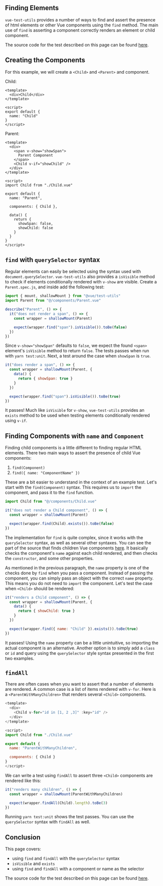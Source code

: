 ## Finding Elements

`vue-test-utils` provides a number of ways to find and assert the presence of html elements or other Vue components using the `find` method. The main use of `find` is asserting a component correctly renders an element or child component.

The source code for the test described on this page can be found [here](https://github.com/lmiller1990/vue-testing-handbook/tree/master/demo-app/tests/unit/Parent.spec.js).

## Creating the Components

For this example, we will create a `<Child>` and `<Parent>` and component.

Child: 

```vue
<template>
  <div>Child</div>
</template>

<script>
export default {
  name: "Child"
}
</script>
```

Parent:

```vue
<template>
  <div>
    <span v-show="showSpan">
      Parent Component
    </span>
    <Child v-if="showChild" />
  </div>
</template>

<script>
import Child from "./Child.vue"

export default {
  name: "Parent",

  components: { Child },

  data() {
    return {
      showSpan: false,
      showChild: false
    }
  }
}
</script>
```

## `find` with `querySelector` syntax

Regular elements can easily be selected using the syntax used with `document.querySelector`. `vue-test-utils` also provides a `isVisible` method to check if elements conditionally rendered with `v-show` are visible. Create a `Parent.spec.js`, and inside add the following test:

```js
import { mount, shallowMount } from "@vue/test-utils"
import Parent from "@/components/Parent.vue"

describe("Parent", () => {
  it("does not render a span", () => {
    const wrapper = shallowMount(Parent)

    expect(wrapper.find("span").isVisible()).toBe(false)
  })
})
```

Since `v-show="showSpan"` defaults to `false`, we expect the found `<span>` element's `isVisible` method to return `false`. The tests passes when run with `yarn test:unit`. Next, a test around the case when `showSpan` is `true`.

```js
it("does render a span", () => {
  const wrapper = shallowMount(Parent, {
    data() {
      return { showSpan: true }
    }
  })

  expect(wrapper.find("span").isVisible()).toBe(true)
})
```

It passes! Much like `isVisible` for `v-show`, `vue-test-utils` provides an `exists` method to be used when testing elements conditionally rendered using `v-if`.

## Finding Components with `name` and `Component`

Finding child components is a little different to finding regular HTML elements. There two main ways to assert the presence of child Vue components:

1. `find(Component)`
2. `find({ name: "ComponentName" })`

These are a bit easier to understand in the context of an example test. Let's start with the `find(Component)` syntax. This requires us to `import` the component, and pass it to the `find` function.

```js
import Child from "@/components/Child.vue"

it("does not render a Child component", () => {
  const wrapper = shallowMount(Parent)

  expect(wrapper.find(Child).exists()).toBe(false)
})
```

The implementation for `find` is quite complex, since it works with the `querySelector` syntax, as well as several other syntaxes. You can see the part of the source that finds children Vue components [here](https://github.com/vuejs/vue-test-utils/blob/dev/packages/test-utils/src/find.js). It basically checks the component's `name` against each child rendered, and then checks the `constructor`, and some other properties. 

As mentioned in the previous paragraph, the `name` property is one of the checks done by `find` when you pass a component. Instead of passing the component, you can simply pass an object with the correct `name` property. This means you do not need to `import` the component. Let's test the case when `<Child>` should be rendered:

```js
it("renders a Child component", () => {
  const wrapper = shallowMount(Parent, {
    data() {
      return { showChild: true }
    }
  })

  expect(wrapper.find({ name: "Child" }).exists()).toBe(true)
})
```

It passes! Using the `name` property can be a little unintuitive, so importing the actual component is an alternative. Another option is to simply add a `class` or `id` and query using the `querySelector` style syntax presented in the first two examples.

## `findAll`

There are often cases when you want to assert that a number of elements are rendered. A common case is a list of items rendered with `v-for`. Here is a `<ParentWithManyChildren>` that renders several `<Child>` components.

```js
<template>
  <div>
    <Child v-for="id in [1, 2 ,3]" :key="id" />
  </div>
</template>

<script>
import Child from "./Child.vue"

export default {
  name: "ParentWithManyChildren",

  components: { Child }
}
</script>
```

We can write a test using `findAll` to assert three `<Child>` components are rendered like this:

```js
it("renders many children", () => {
  const wrapper = shallowMount(ParentWithManyChildren)

  expect(wrapper.findAll(Child).length).toBe(3)
})
```

Running `yarn test:unit` shows the test passes. You can use the `querySelector` syntax with `findAll` as well.

## Conclusion

This page covers:

- using `find` and `findAll` with the `querySelector` syntax
- `isVisible` and `exists`
- using `find` and `findAll` with a component or name as the selector

The source code for the test described on this page can be found [here](https://github.com/lmiller1990/vue-testing-handbook/tree/master/demo-app/tests/unit/Parent.spec.js).

